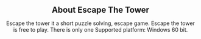 <html>
<body>

<h1 style="text-align:center; font-size:150%">About Escape The Tower</h1>
<p style="text-align:center;">Escape the tower it a short puzzle solving, escape game.  Escape the tower is free to play.  
There is only one Supported platform: Windows 60 bit.</p>

</body>
</html>